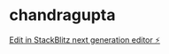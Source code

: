 # chandragupta

[Edit in StackBlitz next generation editor ⚡️](https://stackblitz.com/~/github.com/nagvanshi9275/chandragupta)